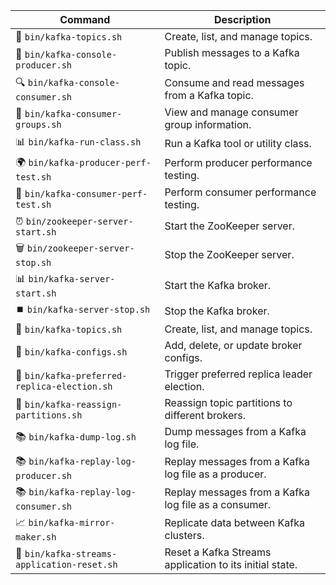 | Command                    | Description                                                   |
|----------------------------|-----------------------------------------------------------|
| 🌱 `bin/kafka-topics.sh`     | Create, list, and manage topics.                           |
| 🔄 `bin/kafka-console-producer.sh` | Publish messages to a Kafka topic.                         |
| 🔍 `bin/kafka-console-consumer.sh` | Consume and read messages from a Kafka topic.               |
| 📜 `bin/kafka-consumer-groups.sh`  | View and manage consumer group information.                |
| 📊 `bin/kafka-run-class.sh`        | Run a Kafka tool or utility class.                         |
| 🌍 `bin/kafka-producer-perf-test.sh` | Perform producer performance testing.                     |
| 🚀 `bin/kafka-consumer-perf-test.sh` | Perform consumer performance testing.                     |
| ⏰ `bin/zookeeper-server-start.sh`   | Start the ZooKeeper server.                               |
| 🗑️ `bin/zookeeper-server-stop.sh`    | Stop the ZooKeeper server.                                |
| 📊 `bin/kafka-server-start.sh`       | Start the Kafka broker.                                   |
| ⏹️ `bin/kafka-server-stop.sh`        | Stop the Kafka broker.                                    |
| 🔄 `bin/kafka-topics.sh`              | Create, list, and manage topics.                          |
| 🔄 `bin/kafka-configs.sh`             | Add, delete, or update broker configs.                    |
| 🚪 `bin/kafka-preferred-replica-election.sh` | Trigger preferred replica leader election.         |
| 🔄 `bin/kafka-reassign-partitions.sh`        | Reassign topic partitions to different brokers.           |
| 📚 `bin/kafka-dump-log.sh`                  | Dump messages from a Kafka log file.                      |
| 📚 `bin/kafka-replay-log-producer.sh`        | Replay messages from a Kafka log file as a producer.      |
| 📚 `bin/kafka-replay-log-consumer.sh`        | Replay messages from a Kafka log file as a consumer.      |
| 📈 `bin/kafka-mirror-maker.sh`               | Replicate data between Kafka clusters.                    |
| 🔁 `bin/kafka-streams-application-reset.sh`   | Reset a Kafka Streams application to its initial state.   |
